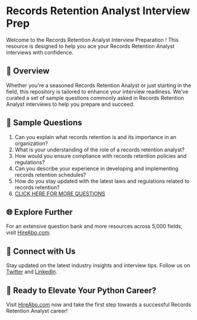 # Records Retention Analyst Interview Prep

Welcome to the Records Retention Analyst Interview Preparation ! This resource is designed to help you ace your Records Retention Analyst interviews with confidence.

## 🚀 Overview

Whether you're a seasoned Records Retention Analyst or just starting in the field, this repository is tailored to enhance your interview readiness. We've curated a set of sample questions commonly asked in Records Retention Analyst interviews to help you prepare and succeed.

## 📝 Sample Questions

1. Can you explain what records retention is and its importance in an organization?
2. What is your understanding of the role of a records retention analyst?
3. How would you ensure compliance with records retention policies and regulations?
4. Can you describe your experience in developing and implementing records retention schedules?
5. How do you stay updated with the latest laws and regulations related to records retention?
6. [CLICK HERE FOR MORE QUESTIONS](https://hireabo.com/job/18_3_39/Records%20Retention%20Analyst)

## 🌐 Explore Further

For an extensive question bank and more resources across 5,000 fields, visit [HireAbo.com](https://www.hireabo.com).

## 📱 Connect with Us

Stay updated on the latest industry insights and interview tips. Follow us on [Twitter](https://twitter.com/hireabo) and [LinkedIn](https://www.linkedin.com/in/hire-abo-3609972a8/).

## 🚀 Ready to Elevate Your Python Career?

Visit [HireAbo.com](https://www.hireabo.com) now and take the first step towards a successful Records Retention Analyst career!